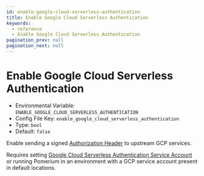 ```yaml
---
id: enable-google-cloud-serverless-authentication
title: Enable Google Cloud Serverless Authentication
keywords:
  - reference
  - Enable Google Cloud Serverless Authentication
pagination_prev: null
pagination_next: null
---
```


# Enable Google Cloud Serverless Authentication

- Environmental Variable: `ENABLE_GOOGLE_CLOUD_SERVERLESS_AUTHENTICATION`
- Config File Key: `enable_google_cloud_serverless_authentication`
- Type: `bool`
- Default: `false`

Enable sending a signed [Authorization Header](https://cloud.google.com/run/docs/authenticating/service-to-service) to upstream GCP services.

Requires setting [Google Cloud Serverless Authentication Service Account](/docs/reference/google-cloud-serverless-authentication-service-account) or running Pomerium in an environment with a GCP service account present in default locations.
